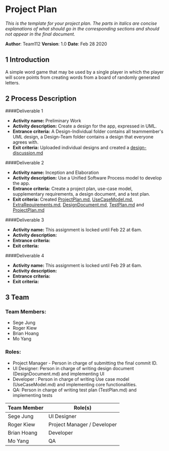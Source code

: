 # Project Plan

*This is the template for your project plan. The parts in italics are concise explanations of what should go in the corresponding sections and should not appear in the final document.*

**Author**: Team112
**Version**: 1.0
**Date**: Feb 28 2020

## 1 Introduction

A simple word game that may be used by a single player in which the player will score points from creating words from a board of randomly generated letters. 

## 2 Process Description
####Deliverable 1
- **Activity name:** Preliminary Work
- **Activity description:** Create a design for the app, expressed in UML.
- **Entrance criteria:** A Design-Individual folder contains all teammember's UML design, a Design-Team folder contains a design that everyone agrees with.
- **Exit criteria:** Uploaded individual designs and created a [design-discussion.md](../Design-Team/design-discussion.md)
  
####Deliverable 2
- **Activity name:** Inception and Elaboration
- **Activity description:** Use a Unified Software Process model to develop the app.
- **Entrance criteria:** Create a project plan, use-case model, supplementary requirements, a design document, and a test plan.
- **Exit criteria:** Created [ProjectPlan.md](./ProjectPlan.md), [UseCaseModel.md](./UseCaseModel.md), [ExtraRequirements.md](./ExtraRequirements.md), [DesignDocument.md](./DesignDocument.md), [TestPlan.md](./TestPlan.md) and [ProjectPlan.md](./ProjectPlan.md)

####Deliverable 3
- **Activity name:**  This assignment is locked until Feb 22 at 6am.
- **Activity description:** 
- **Entrance criteria:** 
- **Exit criteria:** 

####Deliverable 4
- **Activity name:**  This assignment is locked until Feb 29 at 6am.
- **Activity description:** 
- **Entrance criteria:** 
- **Exit criteria:** 

## 3 Team

### Team Members:
- Sege Jung
- Roger Kiew
- Brian Hoang
- Mo Yang

### Roles:
- Project Manager - Person in charge of submitting the final commit ID.
- UI Designer: Person in charge of writing design document (DesignDocument.md) and implementing UI
- Developer : Person in charge of writing Use case model (UseCaseModel.md) and implementing core functionalities.
- QA: Person in charge of writing test plan (TestPlan.md) and implementing tests

| Team Member | Role(s) |
|-------------|---------|
| Sege Jung   | UI Designer |
| Roger Kiew  | Project Manager / Developer |
| Brian Hoang | Developer |
| Mo Yang     | QA |